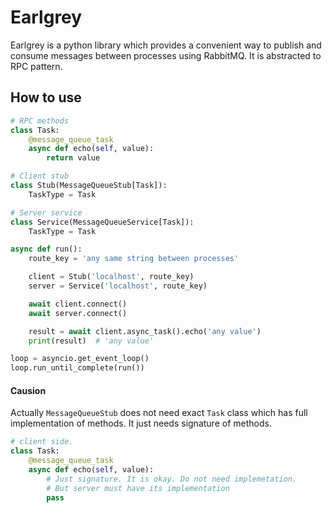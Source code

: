 # Earlgrey

Earlgrey is a python library which provides a convenient way to publish and consume messages between processes using RabbitMQ. It is abstracted to RPC pattern.

## How to use
```python
# RPC methods
class Task:
    @message_queue_task
    async def echo(self, value):
        return value

# Client stub
class Stub(MessageQueueStub[Task]):
    TaskType = Task

# Server service
class Service(MessageQueueService[Task]):
    TaskType = Task

async def run():
    route_key = 'any same string between processes'

    client = Stub('localhost', route_key)
    server = Service('localhost', route_key)

    await client.connect()
    await server.connect()

    result = await client.async_task().echo('any value')
    print(result)  # 'any value'

loop = asyncio.get_event_loop()
loop.run_until_complete(run())

```


#### Causion
Actually `MessageQueueStub` does not need exact `Task` class which has full implementation of methods. It just needs signature of methods.
```python
# client side.
class Task:
    @message_queue_task
    async def echo(self, value):
        # Just signature. It is okay. Do not need implemetation.
        # But server must have its implementation
        pass
```